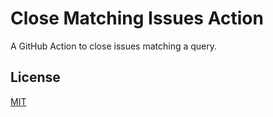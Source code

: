 # Close Matching Issues Action

A GitHub Action to close issues matching a query.

## License

[MIT](LICENSE.md)

